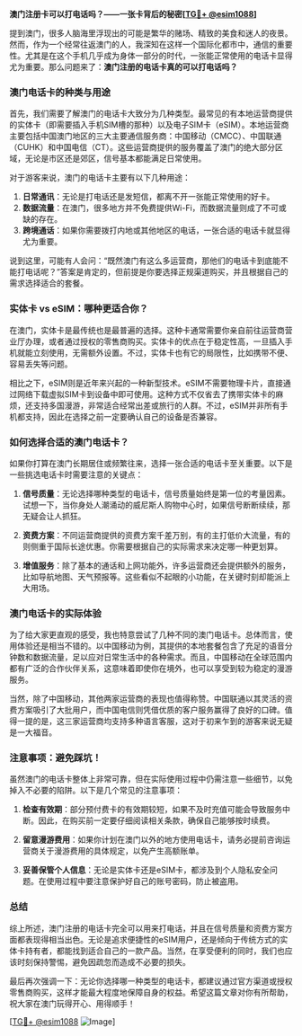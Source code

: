 **澳门注册卡可以打电话吗？——一张卡背后的秘密[[TG💪+ @esim1088](https://t.me/s/esim1088)]**

提到澳门，很多人脑海里浮现出的可能是繁华的赌场、精致的美食和迷人的夜景。然而，作为一个经常往返澳门的人，我深知在这样一个国际化都市中，通信的重要性。尤其是在这个手机几乎成为身体一部分的时代，一张能正常使用的电话卡显得尤为重要。那么问题来了：**澳门注册的电话卡真的可以打电话吗？**

### 澳门电话卡的种类与用途

首先，我们需要了解澳门的电话卡大致分为几种类型。最常见的有本地运营商提供的实体卡（即需要插入手机SIM槽的那种）以及电子SIM卡（eSIM）。本地运营商主要包括中国澳门地区的三大主要通信服务商：中国移动（CMCC）、中国联通（CUHK）和中国电信（CT）。这些运营商提供的服务覆盖了澳门的绝大部分区域，无论是市区还是郊区，信号基本都能满足日常使用。

对于游客来说，澳门的电话卡主要有以下几种用途：

1. **日常通讯**：无论是打电话还是发短信，都离不开一张能正常使用的好卡。
2. **数据流量**：在澳门，很多地方并不免费提供Wi-Fi，而数据流量则成了不可或缺的存在。
3. **跨境通话**：如果你需要拨打内地或其他地区的电话，一张合适的电话卡就显得尤为重要。

说到这里，可能有人会问：“既然澳门有这么多运营商，那他们的电话卡到底能不能打电话呢？”答案是肯定的，但前提是你要选择正规渠道购买，并且根据自己的需求选择适合的套餐。

### 实体卡 vs eSIM：哪种更适合你？

在澳门，实体卡是最传统也是最普遍的选择。这种卡通常需要你亲自前往运营商营业厅办理，或者通过授权的零售商购买。实体卡的优点在于稳定性高，一旦插入手机就能立刻使用，无需额外设置。不过，实体卡也有它的局限性，比如携带不便、容易丢失等问题。

相比之下，eSIM则是近年来兴起的一种新型技术。eSIM不需要物理卡片，直接通过网络下载虚拟SIM卡到设备中即可使用。这种方式不仅省去了携带实体卡的麻烦，还支持多国漫游，非常适合经常出差或旅行的人群。不过，eSIM并非所有手机都支持，因此在选择之前一定要确认自己的设备是否兼容。

### 如何选择合适的澳门电话卡？

如果你打算在澳门长期居住或频繁往来，选择一张合适的电话卡至关重要。以下是一些挑选电话卡时需要注意的关键点：

1. **信号质量**：无论选择哪种类型的电话卡，信号质量始终是第一位的考量因素。试想一下，当你身处人潮涌动的威尼斯人购物中心时，如果信号断断续续，那无疑会让人抓狂。
   
2. **资费方案**：不同运营商提供的资费方案千差万别，有的主打低价大流量，有的则侧重于国际长途优惠。你需要根据自己的实际需求来决定哪一种更划算。

3. **增值服务**：除了基本的通话和上网功能外，许多运营商还会提供额外的服务，比如导航地图、天气预报等。这些看似不起眼的小功能，在关键时刻却能派上大用场。

### 澳门电话卡的实际体验

为了给大家更直观的感受，我也特意尝试了几种不同的澳门电话卡。总体而言，使用体验还是相当不错的。以中国移动为例，其提供的本地套餐包含了充足的语音分钟数和数据流量，足以应对日常生活中的各种需求。而且，中国移动在全球范围内都有广泛的合作伙伴关系，这意味着即使你在境外，也可以享受到较为稳定的漫游服务。

当然，除了中国移动，其他两家运营商的表现也值得称赞。中国联通以其灵活的资费方案吸引了大批用户，而中国电信则凭借优质的客户服务赢得了良好的口碑。值得一提的是，这三家运营商均支持多种语言客服，这对于初来乍到的游客来说无疑是一大福音。

### 注意事项：避免踩坑！

虽然澳门的电话卡整体上非常可靠，但在实际使用过程中仍需注意一些细节，以免掉入不必要的陷阱。以下是几个常见的注意事项：

1. **检查有效期**：部分预付费卡的有效期较短，如果不及时充值可能会导致服务中断。因此，在购买前一定要仔细阅读相关条款，确保自己能够按时续费。
   
2. **留意漫游费用**：如果你计划在澳门以外的地方使用电话卡，请务必提前咨询运营商关于漫游费用的具体规定，以免产生高额账单。

3. **妥善保管个人信息**：无论是实体卡还是eSIM卡，都涉及到个人隐私安全问题。在使用过程中要注意保护好自己的账号密码，防止被盗用。

### 总结

综上所述，澳门注册的电话卡完全可以用来打电话，并且在信号质量和资费方案方面都表现得相当出色。无论是追求便捷性的eSIM用户，还是倾向于传统方式的实体卡持有者，都能找到适合自己的一款产品。当然，在享受便利的同时，我们也应该时刻保持警惕，避免因疏忽而造成不必要的损失。

最后再次强调一下：无论你选择哪一种类型的电话卡，都建议通过官方渠道或授权零售商购买，这样才能最大程度地保障自身的权益。希望这篇文章对你有所帮助，祝大家在澳门玩得开心、用得顺手！

[[TG💪+ @esim1088](https://t.me/s/esim1088) ![Image](https://i.postimg.cc/4NQfJmqS/Snipaste-2025-05-13-00-14-12.png)]